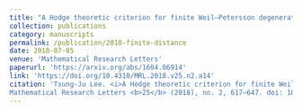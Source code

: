 ```yaml
---
title: "A Hodge theoretic criterion for finite Weil–Petersson degenerations over a higher dimensional base"
collection: publications
category: manuscripts
permalink: /publication/2018-finite-distance
date: 2018-07-05
venue: 'Mathematical Research Letters'
paperurl: 'https://arxiv.org/abs/1604.06914'
link: 'https://doi.org/10.4310/MRL.2018.v25.n2.a14'
citation: 'Tsung-Ju Lee. <i>A Hodge theoretic criterion for finite Weil–Petersson degenerations over a higher dimensional base</i>.
Mathematical Research Letters <b>25</b> (2018), no. 2, 617–647. doi: 10.4310/MRL.2018.v25.n2.a14'
---
```

